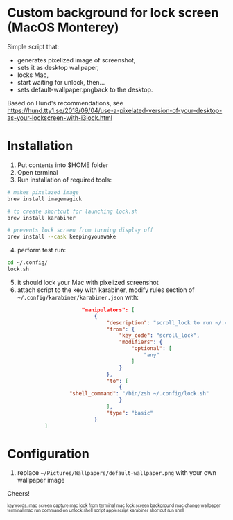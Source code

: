 # Custom background for lock screen (MacOS Monterey)

Simple script that:
- generates pixelized image of screenshot,
- sets it as desktop wallpaper,
- locks Mac,
- start waiting for unlock, then...
- sets default-wallpaper.pngback to the desktop.

Based on Hund's recommendations, see https://hund.tty1.se/2018/09/04/use-a-pixelated-version-of-your-desktop-as-your-lockscreen-with-i3lock.html

# Installation
1. Put contents into $HOME folder
2. Open terminal
3. Run installation of required tools:
```bash
# makes pixelazed image
brew install imagemagick

# to create shortcut for launching lock.sh
brew install karabiner

# prevents lock screen from turning display off
brew install --cask keepingyouawake
```
4. perform test run:
```bash
cd ~/.config/
lock.sh
```
5. it should lock your Mac with pixelized screenshot
6. attach script to the key with karabiner, modify rules section of `~/.config/karabiner/karabiner.json` with:
```json
                        "manipulators": [
                            {
                                "description": "scroll_lock to run ~/.config/lock.sh",
                                "from": {
                                    "key_code": "scroll_lock",
                                    "modifiers": {
                                        "optional": [
                                            "any"
                                        ]
                                    }
                                },
                                "to": [
                                    {
					"shell_command": "/bin/zsh ~/.config/lock.sh"
                                    }
                                ],
                                "type": "basic"
                            }
			]
```

# Configuration
1. replace `~/Pictures/Wallpapers/default-wallpaper.png` with your own wallpaper image

Cheers!

<sub><sup>
keywords:
mac screen capture
mac lock from terminal
mac lock screen background
mac change wallpaper terminal
mac run command on unlock
shell script applescript
karabiner shortcut run shell
</sup></sub>





